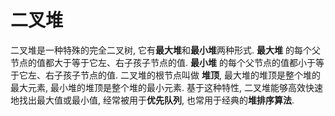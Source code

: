 # 二叉堆

二叉堆是一种特殊的完全二叉树, 它有**最大堆**和**最小堆**两种形式. **最大堆** 的每个父节点的值都大于等于它左、右子孩子节点的值. **最小堆** 的每个父节点的值都小于等于它左、右子孩子节点的值. 二叉堆的根节点叫做 **堆顶**, 最大堆的堆顶是整个堆的最大元素, 最小堆的堆顶是整个堆的最小元素. 基于这种特性, 二叉堆能够高效快速地找出最大值或最小值, 经常被用于**优先队列**, 也常用于经典的**堆排序算法**.

